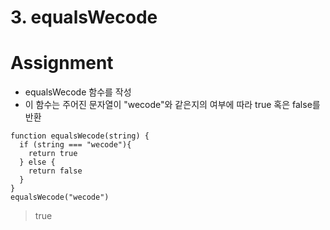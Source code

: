 # 3. equalsWecode

# Assignment

- equalsWecode 함수를 작성
- 이 함수는 주어진 문자열이 "wecode"와 같은지의 여부에 따라 true 혹은 false를 반환

```
function equalsWecode(string) {
  if (string === "wecode"){
    return true
  } else {
    return false
  }
}
equalsWecode("wecode")
```

> true
